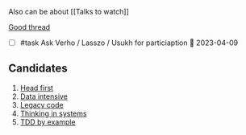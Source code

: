 Also can be about [[Talks to watch]]

[Good thread](https://old.reddit.com/r/ExperiencedDevs/comments/11npqqi/what_type_of_bookscourses_has_revolutionized_your/?context=3)

- [ ] #task Ask Verho / Lasszo / Usukh for particiaption 📅 2023-04-09

##  Candidates

1. [Head first](https://www.amazon.com/Head-First-Design-Patterns-Object-Oriented/dp/149207800X/ref=d_pd_sbs_sccl_3_1/131-5969456-1578512?pd_rd_w=OGd2t&content-id=amzn1.sym.3676f086-9496-4fd7-8490-77cf7f43f846&pf_rd_p=3676f086-9496-4fd7-8490-77cf7f43f846&pf_rd_r=AEA64C1C3J8XAHG6TCER&pd_rd_wg=sqIcd&pd_rd_r=37755595-631a-411a-ace3-3312c4c9af11&pd_rd_i=149207800X&psc=1)
2. [Data intensive](https://www.amazon.com/Designing-Data-Intensive-Applications-Reliable-Maintainable/dp/1449373321)
3. [Legacy code](https://www.amazon.com/Working-Effectively-Legacy-Michael-Feathers/dp/0131177052)
4. [Thinking in systems](https://www.amazon.com/Thinking-Systems-Donella-H-Meadows/dp/1603580557)
5. [TDD by example](https://www.amazon.com/Test-Driven-Development-Kent-Beck/dp/0321146530)







